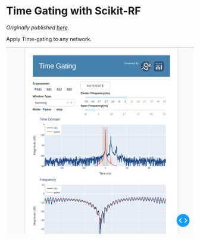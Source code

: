 # Time Gating with Scikit-RF

*Originally published [here](https://github.com/scikit-rf/dash-apps).*

Apply Time-gating to any network. 

![](./time_gate.png)